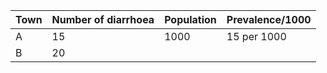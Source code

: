 | Town | Number of diarrhoea | Population | Prevalence/1000 |
|------|---------------------|------------|-----------------|
| A    | 15                  | 1000       | 15 per 1000     |
| B    | 20                  